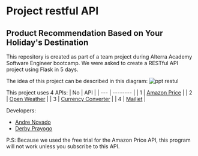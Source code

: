 # Project restful API
## Product Recommendation Based on Your Holiday's Destination

This repository is created as part of a team project during Alterra Academy Software Engineer bootcamp. We were asked to create a RESTful API project using Flask in 5 days. 

The idea of this project can be described in this diagram:
![ppt restul](https://user-images.githubusercontent.com/62334319/86311976-cc0a0800-bc4b-11ea-84cc-089a6ddf7b65.png)

This project uses 4 APIs: 
| No | API |
| --- | -------- |
| 1 | [Amazon Price](https://rapidapi.com/ajmorenodelarosa/api/amazon-price1) |
| 2 | [Open Weather](https://openweathermap.org/api) |
| 3 | [Currency Converter](https://rapidapi.com/natkapral/api/currency-converter5) |
| 4 | [Mailjet](https://www.mailjet.com/) |


Developers:
- [Andre Novado](https://www.linkedin.com/in/andre-novado/) 
- [Derby Prayogo](https://github.com/derbyps)

P.S:
Because we used the free trial for the Amazon Price API, this program will not work unless you subscribe to this API.
